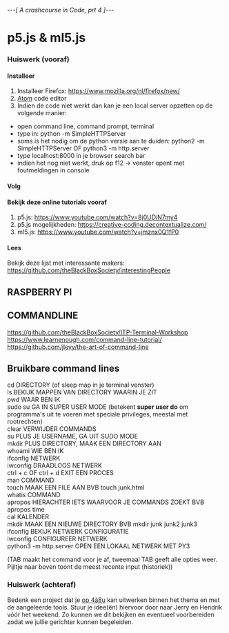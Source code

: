 *---[ A crashcourse in Code, prt 4 ]---*
# p5.js & ml5.js
### Huiswerk (vooraf)
#### Installeer
1. Installeer Firefox: https://www.mozilla.org/nl/firefox/new/
2. [Atom](https://atom.io/) code editor
3. Indien de code niet werkt dan kan je een local server opzetten op de volgende manier:
  - open command line, command prompt, terminal
  - type in: python -m SimpleHTTPServer
  - soms is het nodig om de python versie aan te duiden: python2 -m SimpleHTTPServer OF python3 -m http.server
  - type localhost:8000 in je browser search bar
  - indien het nog niet werkt, druk op f12 -> venster opent met foutmeldingen in console

#### Volg

#### Bekijk deze online tutorials vooraf
1. p5.js: https://www.youtube.com/watch?v=8j0UDiN7my4
2. p5.js mogelijkheden: https://creative-coding.decontextualize.com/
3. ml5.js: https://www.youtube.com/watch?v=jmznx0Q1fP0

#### Lees
Bekijk deze lijst met interessante makers: https://github.com/theBlackBoxSociety/interestingPeople

## RASPBERRY PI

## COMMANDLINE
https://github.com/theBlackBoxSociety/ITP-Terminal-Workshop
https://www.learnenough.com/command-line-tutorial/
https://github.com/jlevy/the-art-of-command-line


## Bruikbare command lines
cd DIRECTORY (of sleep map in je terminal venster) <br />
ls BEKIJK MAPPEN VAN DIRECTORY WAARIN JE ZIT <br />
pwd WAAR BEN IK <br />
sudo su GA IN SUPER USER MODE (betekent <b>super user do</b> om programma's uit te voeren met speciale privileges, meestal met rootrechten) <br />
clear VERWIJDER COMMANDS<br>
su PLUS JE USERNAME, GA UIT SUDO MODE <br />
mkdir PLUS DIRECTORY, MAAK EEN DIRECTORY AAN <br />
whoami WIE BEN IK <br />
ifconfig NETWERK <br />
iwconfig DRAADLOOS NETWERK <br />
ctrl + c OF ctrl + d EXIT EEN PROCES <br />
man COMMAND<br />
touch MAAK EEN FILE AAN BVB touch junk.html<br />
whatis COMMAND<br />
apropos HIERACHTER IETS WAARVOOR JE COMMANDS ZOEKT BVB apropos time<br />
cal KALENDER<br />
mkdir MAAK EEN NIEUWE DIRECTORY BVB mkdir junk junk2 junk3<br />
ifconfig BEKIJK NETWERK CONFIGURATIE <br />
iwconfig CONFIGUREER NETWERK <br />
python3 -m http.server OPEN EEN LOKAAL NETWERK MET PY3<br>

(TAB maakt het command voor je af, tweemaal TAB geeft alle opties weer. Pijltje naar boven toont de meest recente input (historiek))

### Huiswerk (achteraf)
Bedenk een project dat je [op 4à8u](http://fffff.at/speed-project/) kan uitwerken binnen het thema en met de aangeleerde tools.
Stuur je idee(ën) hiervoor door naar Jerry en Hendrik vóór het weekend. Zo kunnen we dit bekijken en eventueel voorbereiden zodat we jullie gerichter kunnen begeleiden.
